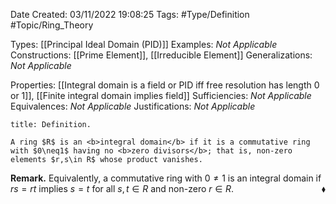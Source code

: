<div class="topSpace"></div>

Date Created: 03/11/2022 19:08:25
Tags: #Type/Definition #Topic/Ring_Theory

Types: [[Principal Ideal Domain (PID)]]
Examples: <i>Not Applicable</i>
Constructions: [[Prime Element]], [[Irreducible Element]]
Generalizations: <i>Not Applicable</i>

Properties: [[Integral domain is a field or PID iff free resolution has length 0 or 1]], [[Finite integral domain implies field]]
Sufficiencies: <i>Not Applicable</i>
Equivalences: <i>Not Applicable</i>
Justifications: <i>Not Applicable</i>

``` ad-Definition
title: Definition.

A ring $R$ is an <b>integral domain</b> if it is a commutative ring with $0\neq1$ having no <b>zero divisors</b>; that is, non-zero elements $r,s\in R$ whose product vanishes.

```

<b>Remark.</b> Equivalently, a commutative ring with $0\neq1$ is an integral domain if $rs=rt$ implies $s=t$ for all $s,t\in R$ and non-zero $r\in R$.<span style="float:right;">$\blacklozenge$</span>
